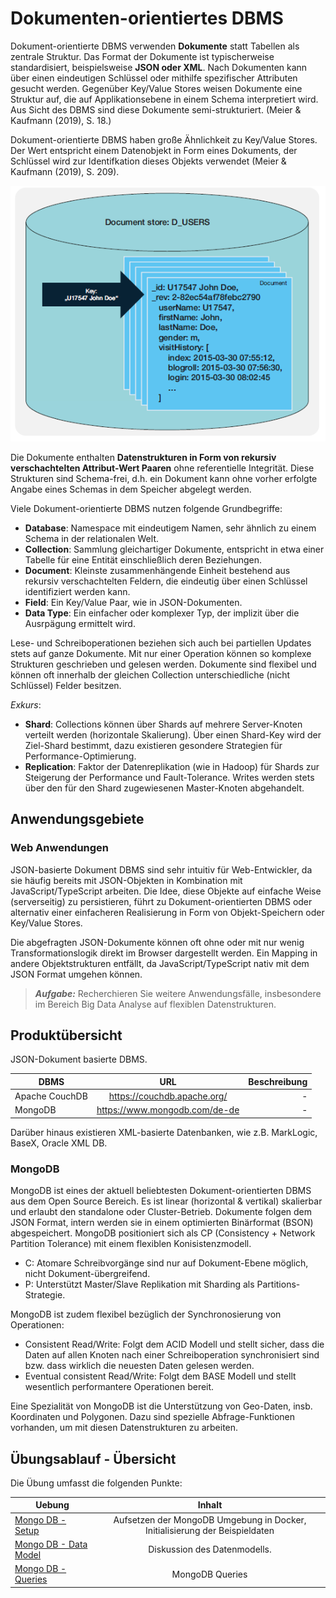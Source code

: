 # Dokumenten-orientiertes DBMS
Dokument-orientierte DBMS verwenden **Dokumente** statt Tabellen als zentrale Struktur. Das Format der Dokumente ist typischerweise standardisiert, beispielsweise **JSON oder XML**. Nach Dokumenten kann über einen eindeutigen Schlüssel oder mithilfe spezifischer Attributen gesucht werden. Gegenüber Key/Value Stores weisen Dokumente eine Struktur auf, die auf Applikationsebene in einem Schema interpretiert wird. Aus Sicht des DBMS sind diese Dokumente semi-strukturiert. (Meier & Kaufmann (2019), S. 18.)

Dokument-orientierte DBMS haben große Ähnlichkeit zu Key/Value Stores. Der Wert entspricht einem Datenobjekt in Form eines Dokuments, der Schlüssel wird zur Identifkation dieses Objekts verwendet (Meier & Kaufmann (2019), S. 209).

![Document Store Example](gfx/Document_Store_example.PNG)

Die Dokumente enthalten **Datenstrukturen in Form von rekursiv verschachtelten Attribut-Wert Paaren** ohne referentielle Integrität. Diese Strukturen sind Schema-frei, d.h. ein Dokument kann ohne vorher erfolgte Angabe eines Schemas in dem Speicher abgelegt werden.

Viele Dokument-orientierte DBMS nutzen folgende Grundbegriffe:
- **Database**: Namespace mit eindeutigem Namen, sehr ähnlich zu einem Schema in der relationalen Welt.
- **Collection**: Sammlung gleichartiger Dokumente, entspricht in etwa einer Tabelle für eine Entität einschließlich deren Beziehungen.
- **Document**: Kleinste zusammenhängende Einheit bestehend aus rekursiv verschachtelten Feldern, die eindeutig über einen Schlüssel identifiziert werden kann.
- **Field**: Ein Key/Value Paar, wie in JSON-Dokumenten.
- **Data Type**: Ein einfacher oder komplexer Typ, der implizit über die Ausrpägung ermittelt wird.

Lese- und Schreiboperationen beziehen sich auch bei partiellen Updates stets auf ganze Dokumente. Mit nur einer Operation können so komplexe Strukturen geschrieben und gelesen werden. Dokumente sind flexibel und können oft innerhalb der gleichen Collection unterschiedliche (nicht Schlüssel) Felder besitzen.

*Exkurs*:
- **Shard**: Collections können über Shards auf mehrere Server-Knoten verteilt werden (horizontale Skalierung). Über einen Shard-Key wird der Ziel-Shard bestimmt, dazu existieren gesondere Strategien für Performance-Optimierung.
- **Replication**: Faktor der Datenreplikation (wie in Hadoop) für Shards zur Steigerung der Performance und Fault-Tolerance. Writes werden stets über den für den Shard zugewiesenen Master-Knoten abgehandelt.

## Anwendungsgebiete
### Web Anwendungen
JSON-basierte Dokument DBMS sind sehr intuitiv für Web-Entwickler, da sie häufig bereits mit JSON-Objekten in Kombination mit JavaScript/TypeScript arbeiten. Die Idee, diese Objekte auf einfache Weise (serverseitig) zu persistieren, führt zu Dokument-orientierten DBMS oder alternativ einer einfacheren Realisierung in Form von Objekt-Speichern oder Key/Value Stores. 

Die abgefragten JSON-Dokumente können oft ohne oder mit nur wenig Transformationslogik direkt im Browser dargestellt werden. Ein Mapping in andere Objektstrukturen entfällt, da JavaScript/TypeScript nativ mit dem JSON Format umgehen können.

> **_Aufgabe:_** Recherchieren Sie weitere Anwendungsfälle, insbesondere im Bereich Big Data Analyse auf flexiblen Datenstrukturen.

## Produktübersicht
JSON-Dokument basierte DBMS.

| DBMS   |      URL      |  Beschreibung |
|----------|:-------------:|------:|
| Apache CouchDB |  https://couchdb.apache.org/ | - |
| MongoDB |    https://www.mongodb.com/de-de   |   - |

Darüber hinaus existieren XML-basierte Datenbanken, wie z.B. MarkLogic, BaseX, Oracle XML DB.

### MongoDB
MongoDB ist eines der aktuell beliebtesten Dokument-orientierten DBMS aus dem Open Source Bereich. Es ist linear (horizontal & vertikal) skalierbar und erlaubt den standalone oder Cluster-Betrieb. Dokumente folgen dem JSON Format, intern werden sie in einem optimierten Binärformat (BSON) abgespeichert. MongoDB positioniert sich als CP (Consistency + Network Partition Tolerance) mit einem flexiblen Konisistenzmodell.
- C: Atomare Schreibvorgänge sind nur auf Dokument-Ebene möglich, nicht Dokument-übergreifend. 
- P: Unterstützt Master/Slave Replikation mit Sharding als Partitions-Strategie.

MongoDB ist zudem flexibel bezüglich der Synchronosierung von Operationen:
- Consistent Read/Write: Folgt dem ACID Modell und stellt sicher, dass die Daten auf allen Knoten nach einer Schreiboperation synchronisiert sind bzw. dass wirklich die neuesten Daten gelesen werden.
- Eventual consistent Read/Write: Folgt dem BASE Modell und stellt wesentlich performantere Operationen bereit.

Eine Spezialität von MongoDB ist die Unterstützung von Geo-Daten, insb. Koordinaten und Polygonen. Dazu sind spezielle Abfrage-Funktionen vorhanden, um mit diesen Datenstrukturen zu arbeiten.

## Übungsablauf - Übersicht
Die Übung umfasst die folgenden Punkte:

| Uebung   |      Inhalt   |
|----------|:-------------:|
| [Mongo DB - Setup](MongoDB/1_MongoDB_Setup.md) | Aufsetzen der MongoDB Umgebung in Docker, Initialisierung der Beispieldaten |
| [Mongo DB - Data Model](MongoDB/2_DocumentDB_Data_Models.md) | Diskussion des Datenmodells. |
| [Mongo DB - Queries](MongoDB/3_MongoDB_Queries.md) | MongoDB Queries |
